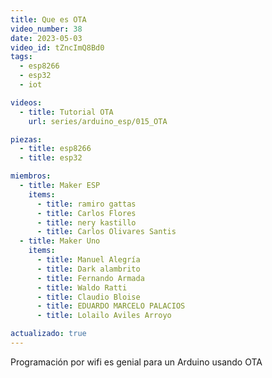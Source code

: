 ```yaml
---
title: Que es OTA
video_number: 38
date: 2023-05-03
video_id: tZncImQ8Bd0
tags:
  - esp8266
  - esp32
  - iot

videos:
  - title: Tutorial OTA
    url: series/arduino_esp/015_OTA

piezas:
  - title: esp8266
  - title: esp32

miembros:
  - title: Maker ESP
    items:
      - title: ramiro gattas
      - title: Carlos Flores
      - title: nery kastillo
      - title: Carlos Olivares Santis
  - title: Maker Uno
    items:
      - title: Manuel Alegría
      - title: Dark alambrito
      - title: Fernando Armada
      - title: Waldo Ratti
      - title: Claudio Bloise
      - title: EDUARDO MARCELO PALACIOS
      - title: Lolailo Aviles Arroyo

actualizado: true
---
```


Programación por wifi es genial para un Arduino usando OTA
